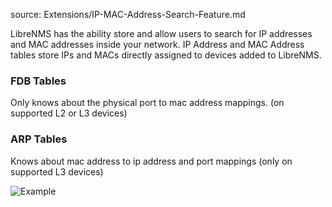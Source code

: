 source: Extensions/IP-MAC-Address-Search-Feature.md

LibreNMS has the ability store and allow users to search for IP addresses and MAC addresses inside your network. 
IP Address and MAC Address tables store IPs and MACs directly assigned to devices added to LibreNMS.

### FDB Tables 
Only knows about the physical port to mac address mappings. (on supported L2 or L3 devices)

### ARP Tables
Knows about mac address to ip address and port mappings (only on supported L3 devices)

![Example](/img/IP-MAC-Address-Search-Feature.png)
